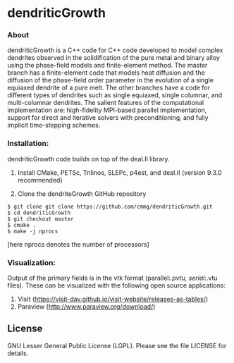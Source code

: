 # dendriticGrowth 

### About
dendriticGrowth is a C++ code for C++ code developed to model complex dendrites observed in the solidification of the pure metal and binary alloy using the phase-field models and finite-element method. The master branch has a finite-element code that models heat diffusion and the diffusion of the phase-field order parameter in the evolution of a single equiaxed dendrite of a pure melt. The other branches have a code for different types of dendrites such as single equiaxed, single columnar, and multi-columnar dendrites. The salient features of the computational implementation are: high-fidelity MPI-based parallel implementation, support for direct and iterative solvers with preconditioning, and fully implicit time-stepping schemes. 

### Installation:

dendriticGrowth code builds on top of the deal.II library.

1) Install CMake, PETSc, Trilinos, SLEPc, p4est, and deal.II (version 9.3.0 recommended)<br>

2) Clone the dendriteGrowth GitHub repository <br>
```
$ git clone git clone https://github.com/cmmg/dendriticGrowth.git
$ cd dendriticGrowth
$ git checkout master
$ cmake .
$ make -j nprocs
  ```
[here nprocs denotes the number of processors]

### Visualization:

  Output of the primary fields is in the vtk format (parallel:*.pvtu, serial:*.vtu files). These can be visualized with the following open source applications:
  1. VisIt (https://visit-dav.github.io/visit-website/releases-as-tables/)
  2. Paraview (http://www.paraview.org/download/)


License
-------
GNU Lesser General Public License (LGPL). Please see the file LICENSE for details.
